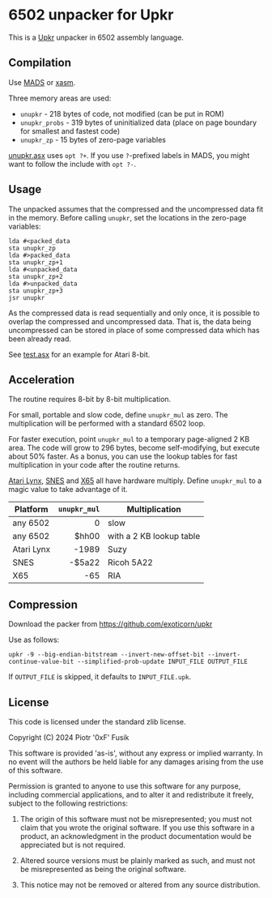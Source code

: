 6502 unpacker for Upkr
======================

This is a [Upkr](https://github.com/exoticorn/upkr) unpacker in 6502 assembly language.

Compilation
-----------

Use [MADS](http://mads.atari8.info) or [xasm](https://github.com/pfusik/xasm).

Three memory areas are used:

* `unupkr` - 218 bytes of code, not modified (can be put in ROM)
* `unupkr_probs` - 319 bytes of uninitialized data (place on page boundary for smallest and fastest code)
* `unupkr_zp` - 15 bytes of zero-page variables

[unupkr.asx](unupkr.asx) uses `opt ?+`. If you use `?`-prefixed
labels in MADS, you might want to follow the include with `opt ?-`.

Usage
-----

The unpacked assumes that the compressed and the uncompressed data fit in the memory. 
Before calling `unupkr`, set the locations in the zero-page variables:

    lda #<packed_data
    sta unupkr_zp
    lda #>packed_data
    sta unupkr_zp+1
    lda #<unpacked_data
    sta unupkr_zp+2
    lda #>unpacked_data
    sta unupkr_zp+3
    jsr unupkr

As the compressed data is read sequentially and only once, it is possible to overlap
the compressed and uncompressed data. That is, the data being uncompressed can be stored
in place of some compressed data which has been already read.

See [test.asx](test.asx) for an example for Atari 8-bit.

Acceleration
------------

The routine requires 8-bit by 8-bit multiplication.

For small, portable and slow code, define `unupkr_mul` as zero.
The multiplication will be performed with a standard 6502 loop.

For faster execution, point `unupkr_mul` to a temporary page-aligned 2 KB area.
The code will grow to 296 bytes, become self-modifying, but execute about 50% faster.
As a bonus, you can use the lookup tables for fast multiplication in your code
after the routine returns.

[Atari Lynx](https://en.wikipedia.org/wiki/Atari_Lynx),
[SNES](https://en.wikipedia.org/wiki/Super_Nintendo_Entertainment_System)
and [X65](https://x65.zone)
all have hardware multiply. Define `unupkr_mul` to a magic value to take advantage of it.

| Platform   | `unupkr_mul` | Multiplication           |
| ---------- | ------------:| ------------------------ |
| any 6502   |            0 | slow                     |
| any 6502   |        $hh00 | with a 2 KB lookup table |
| Atari Lynx |        -1989 | Suzy                     |
| SNES       |       -$5a22 | Ricoh 5A22               |
| X65        |          -65 | RIA                      |

Compression
-----------

Download the packer from https://github.com/exoticorn/upkr

Use as follows:

    upkr -9 --big-endian-bitstream --invert-new-offset-bit --invert-continue-value-bit --simplified-prob-update INPUT_FILE OUTPUT_FILE

If `OUTPUT_FILE` is skipped, it defaults to `INPUT_FILE.upk`.

License
-------

This code is licensed under the standard zlib license.

Copyright (C) 2024 Piotr '0xF' Fusik

This software is provided 'as-is', without any express or implied
warranty.  In no event will the authors be held liable for any damages
arising from the use of this software.

Permission is granted to anyone to use this software for any purpose,
including commercial applications, and to alter it and redistribute it
freely, subject to the following restrictions:

1. The origin of this software must not be misrepresented; you must not
   claim that you wrote the original software. If you use this software
   in a product, an acknowledgment in the product documentation would be
   appreciated but is not required.

2. Altered source versions must be plainly marked as such, and must not be
   misrepresented as being the original software.

3. This notice may not be removed or altered from any source distribution.
